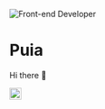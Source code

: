 ![Front-end Developer](https://images.unsplash.com/photo-1500261940006-86bb61e51e52?q=80&w=2070&auto=format&fit=crop&ixlib=rb-4.0.3&ixid=M3wxMjA3fDB8MHxwaG90by1wYWdlfHx8fGVufDB8fHx8fA%3D%3D)

# Puia

Hi there 👋

<a href="https://x.com/puiadotdev">
  <img align="left" width="21px" src="https://banner2.cleanpng.com/20240119/sut/transparent-x-logo-logo-brand-identity-company-organization-black-background-white-x-logo-for-1710916376217.webp" />
</a>

<br />
<br />


